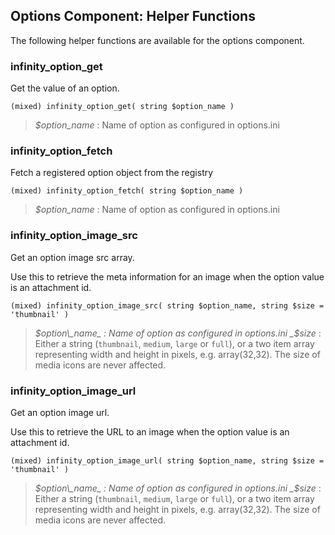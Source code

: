 ## Options Component: Helper Functions

The following helper functions are available for the options component.

<ul class="infinity-docs-menu"></ul>

### infinity\_option\_get

Get the value of an option.

	(mixed) infinity_option_get( string $option_name )

> _$option\_name_ : Name of option as configured in options.ini

### infinity\_option\_fetch

Fetch a registered option object from the registry

	(mixed) infinity_option_fetch( string $option_name )

> _$option\_name_ : Name of option as configured in options.ini

### infinity\_option\_image\_src

Get an option image src array.

Use this to retrieve the meta information for an image when the option value is an attachment id.

	(mixed) infinity_option_image_src( string $option_name, string $size = 'thumbnail' )

> _$option\_name_ : Name of option as configured in options.ini  
> _$size_ : Either a string (`thumbnail`, `medium`, `large` or `full`), or a two item array
> representing width and height in pixels, e.g. array(32,32). The size of media icons
> are never affected.

### infinity\_option\_image\_url

Get an option image url.

Use this to retrieve the URL to an image when the option value is an attachment id.

	(mixed) infinity_option_image_url( string $option_name, string $size = 'thumbnail' )

> _$option\_name_ : Name of option as configured in options.ini  
> _$size_ : Either a string (`thumbnail`, `medium`, `large` or `full`), or a two item array
> representing width and height in pixels, e.g. array(32,32). The size of media icons
> are never affected.
